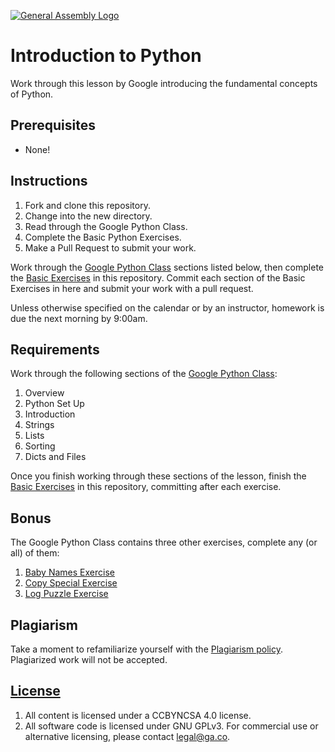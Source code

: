 [![General Assembly Logo](https://camo.githubusercontent.com/1a91b05b8f4d44b5bbfb83abac2b0996d8e26c92/687474703a2f2f692e696d6775722e636f6d2f6b6538555354712e706e67)](https://generalassemb.ly/education/web-development-immersive)

# Introduction to Python

Work through this lesson by Google introducing the fundamental concepts of
Python.

## Prerequisites

* None!

## Instructions

1. Fork and clone this repository.
1. Change into the new directory.
1. Read through the Google Python Class.
1. Complete the Basic Python Exercises.
1. Make a Pull Request to submit your work.

Work through the [Google Python
Class](https://developers.google.com/edu/python/) sections listed below, then
complete the [Basic
Exercises](https://developers.google.com/edu/python/exercises/basic) in this
repository. Commit each section of the Basic Exercises in here and submit your
work with a pull request.

Unless otherwise specified on the calendar or by an instructor, homework is due
the next morning by 9:00am.

## Requirements

Work through the following sections of the [Google Python
Class](https://developers.google.com/edu/python/):

1. Overview
1. Python Set Up
1. Introduction
1. Strings
1. Lists
1. Sorting
1. Dicts and Files

Once you finish working through these sections of the lesson, finish the [Basic
Exercises](https://developers.google.com/edu/python/exercises/basic) in this
repository, committing after each exercise.

## Bonus

The Google Python Class contains three other exercises, complete any (or all) of
them:

1. [Baby Names Exercise](https://developers.google.com/edu/python/exercises/baby-names)
1. [Copy Special Exercise](https://developers.google.com/edu/python/exercises/copy-special)
1. [Log Puzzle Exercise](https://developers.google.com/edu/python/exercises/log-puzzle)

## Plagiarism

Take a moment to refamiliarize yourself with the [Plagiarism policy](https://git.generalassemb.ly/DC-WDI/Administrative/blob/master/plagiarism.md). Plagiarized work will not be accepted.

## [License](LICENSE)

1.  All content is licensed under a CC­BY­NC­SA 4.0 license.
1.  All software code is licensed under GNU GPLv3. For commercial use or
    alternative licensing, please contact legal@ga.co.
